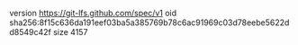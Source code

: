 version https://git-lfs.github.com/spec/v1
oid sha256:8f15c636da191eef03ba5a385769b78c6ac91969c03d78eebe5622dd8549c42f
size 4157
